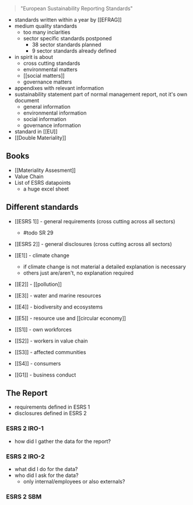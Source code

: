 > "European Sustainability Reporting Standards"

- standards written within a year by [[EFRAG]]
- medium quality standards
	- too many inclarities
	- sector specific standards postponed
		- 38 sector standards planned
		- 9 sector standards already defined
- in spirit is about
	- cross cutting standards
	- environmental matters
	- [[social matters]]
	- governance matters
- appendixes with relevant information
- sustainability statement part of normal management report, not it's own document
	- general information
	- environmental information
	- social information
	- governance information
- standard in [[EU]]
- [[Double Materiality]]

## Books
- [[Materiality Assesment]]
- Value Chain
- List of ESRS datapoints
	- a huge excel sheet

## Different standards
- [[ESRS 1]] - general requirements (cross cutting across all sectors)
	- #todo SR 29
- [[ESRS 2]] - general disclosures (cross cutting across all sectors)

- [[E1]] - climate change
	- if climate change is not material a detailed explanation is necessary
	- others just are/aren't, no explanation required
- [[E2]] - [[pollution]]
- [[E3]] - water and marine resources
- [[E4]] - biodiversity and ecosystems
- [[E5]] - resource use and [[circular economy]]
- [[S1]] - own workforces
- [[S2]] - workers in value chain
- [[S3]] - affected communities
- [[S4]] - consumers
- [[G1]] - business conduct

## The Report
- requirements defined in ESRS 1
- disclosures defined in ESRS 2
### ESRS 2 IRO-1
- how did I gather the data for the report?
### ESRS 2 IRO-2
- what did I do for the data? 
- who did I ask for the data?
	- only internal/employees or also externals?
### ESRS 2 SBM